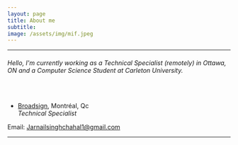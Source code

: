 ```yaml
---
layout: page
title: About me
subtitle:
image: /assets/img/mif.jpeg
---
```


----------

###### Hello, I'm currently working as a Technical Specialist (remotely) in Ottawa, ON and a Computer Science Student at Carleton University.

<br>

* [Broadsign](https://www.broadsign.com), Montréal, Qc   
  *Technical Specialist*

Email: Jarnailsinghchahal1@gmail.com

---

